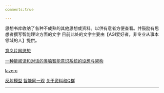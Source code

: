```yaml
---
comments:true

---
```

思想书库收纳了各种不成熟的其他思想或资料。以供有意者方便查看。并鼓励有思想者撰写智能理论方面的文字
目前此处的文字主要由【AGI爱好者，非专业从事本领域的人】提供。

[意义片网思想](http://agi-society.cn/wiki/index.php/%E6%84%8F%E4%B9%89%E7%89%87%E7%BD%91%E6%80%9D%E6%83%B3 "意义片网思想")

[一种能阅读和对话的类脑智能意识系统的设想与架构](http://agi-society.cn/wiki/index.php/%E4%B8%80%E7%A7%8D%E8%83%BD%E9%98%85%E8%AF%BB%E5%92%8C%E5%AF%B9%E8%AF%9D%E7%9A%84%E7%B1%BB%E8%84%91%E6%99%BA%E8%83%BD%E6%84%8F%E8%AF%86%E7%B3%BB%E7%BB%9F%E7%9A%84%E8%AE%BE%E6%83%B3%E4%B8%8E%E6%9E%B6%E6%9E%84 "一种能阅读和对话的类脑智能意识系统的设想与架构")

[lazero](http://agi-society.cn/wiki/index.php/Lazero "Lazero")

[反射模型](http://agi-society.cn/wiki/index.php?title=%E5%8F%8D%E5%B0%84%E6%A8%A1%E5%9E%8B&action=edit&redlink=1 "反射模型（页面不存在）")
[智能同一观](http://agi-society.cn/wiki/index.php/%E6%99%BA%E8%83%BD%E5%90%8C%E4%B8%80%E8%A7%82 "智能同一观")
[关于资料和Q群](http://agi-society.cn/wiki/index.php/%E5%85%B3%E4%BA%8E%E8%B5%84%E6%96%99%E5%92%8CQ%E7%BE%A4 "关于资料和Q群")

---

